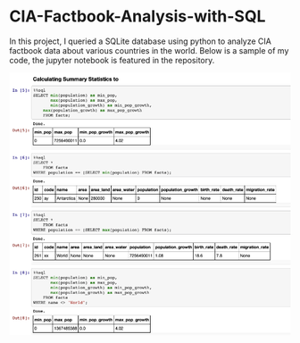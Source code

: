 # CIA-Factbook-Analysis-with-SQL

In this project, I queried a SQLite database using python to analyze CIA factbook data about various countries in the world. Below is a sample of my code, the jupyter notebook is featured in the repository. 

<img src="https://raw.githubusercontent.com/sunnyyan97/CIA-Factbook-Analysis-with-SQL/main/Screen%20Shot%202021-02-19%20at%203.37.40%20AM.png">
